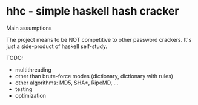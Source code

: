 # hhc - simple haskell hash cracker

Main assumptions

The project means to be NOT competitive to other password crackers. It's just a side-product of haskell self-study.

TODO:
- multithreading
- other than brute-force modes (dictionary, dictionary with rules)
- other algorithms: MD5, SHA*, RipeMD, ...
- testing
- optimization